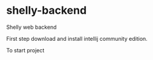 # shelly-backend
Shelly web backend

First step download and install intellij community edition.


To start project
